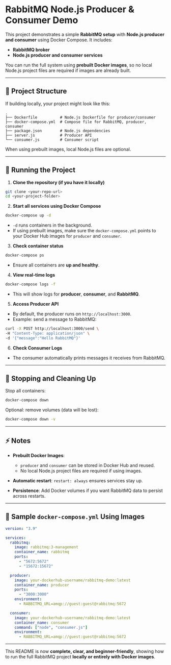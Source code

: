 # RabbitMQ Node.js Producer & Consumer Demo

This project demonstrates a simple **RabbitMQ setup** with **Node.js producer and consumer** using Docker Compose. It includes:

* **RabbitMQ broker**
* **Node.js producer and consumer services**

You can run the full system using **prebuilt Docker images**, so no local Node.js project files are required if images are already built.

---

## 📂 Project Structure

If building locally, your project might look like this:

```
.
├── Dockerfile          # Node.js Dockerfile for producer/consumer
├── docker-compose.yml  # Compose file for RabbitMQ, producer, consumer
├── package.json        # Node.js dependencies
├── server.js           # Producer API
└── consumer.js         # Consumer script
```

When using prebuilt images, local Node.js files are optional.

---

## 🚀 Running the Project

1. **Clone the repository (if you have it locally)**

```bash
git clone <your-repo-url>
cd <your-project-folder>
```

2. **Start all services using Docker Compose**

```bash
docker-compose up -d
```

* `-d` runs containers in the background.
* If using prebuilt images, make sure the `docker-compose.yml` points to your Docker Hub images for `producer` and `consumer`.

3. **Check container status**

```bash
docker-compose ps
```

* Ensure all containers are **up and healthy**.

4. **View real-time logs**

```bash
docker-compose logs -f
```

* This will show logs for **producer**, **consumer**, and **RabbitMQ**.

5. **Access Producer API**

* By default, the producer runs on `http://localhost:3000`.
* Example: send a message to RabbitMQ:

```bash
curl -X POST http://localhost:3000/send \
-H "Content-Type: application/json" \
-d '{"message":"Hello RabbitMQ"}'
```

6. **Check Consumer Logs**

* The consumer automatically prints messages it receives from RabbitMQ.

---

## 🔧 Stopping and Cleaning Up

Stop all containers:

```bash
docker-compose down
```

Optional: remove volumes (data will be lost):

```bash
docker-compose down -v
```

---

## ⚡ Notes

* **Prebuilt Docker Images**:

  * `producer` and `consumer` can be stored in Docker Hub and reused.
  * No local Node.js project files are required if using images.

* **Automatic restart**: `restart: always` ensures services stay up.

* **Persistence**: Add Docker volumes if you want RabbitMQ data to persist across restarts.

---

## 🐳 Sample `docker-compose.yml` Using Images

```yaml
version: "3.9"

services:
  rabbitmq:
    image: rabbitmq:3-management
    container_name: rabbitmq
    ports:
      - "5672:5672"
      - "15672:15672"

  producer:
    image: your-dockerhub-username/rabbitmq-demo:latest
    container_name: producer
    ports:
      - "3000:3000"
    environment:
      - RABBITMQ_URL=amqp://guest:guest@rabbitmq:5672

  consumer:
    image: your-dockerhub-username/rabbitmq-demo:latest
    container_name: consumer
    command: ["node", "consumer.js"]
    environment:
      - RABBITMQ_URL=amqp://guest:guest@rabbitmq:5672 
```

---

This README is now **complete, clear, and beginner-friendly**, showing how to run the full RabbitMQ project **locally or entirely with Docker images**.
